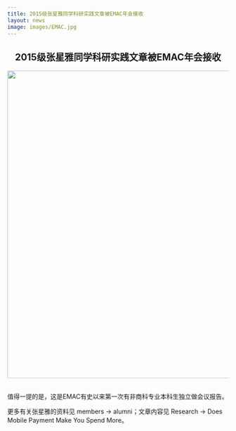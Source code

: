 ```yaml
---
title: 2015级张星雅同学科研实践文章被EMAC年会接收
layout: news
image: images/EMAC.jpg
---
```


## <center> 2015级张星雅同学科研实践文章被EMAC年会接收

<div align="center"><img src="http://www.ar-lab.cn/new4img/接收函.jpg" width="700" align="center" /></div><br>

值得一提的是，这是EMAC有史以来第一次有非商科专业本科生独立做会议报告。

更多有关张星雅的资料见 members -> alumni；文章内容见 Research -> Does Mobile Payment Make You Spend More。